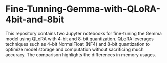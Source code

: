 # Fine-Tunning-Gemma-with-QLoRA-4bit-and-8bit
This repository contains two Jupyter notebooks for fine-tuning the Gemma model using QLoRA with 4-bit and 8-bit quantization. QLoRA leverages techniques such as 4-bit NormalFloat (NF4) and 8-bit quantization to optimize model storage and computation without sacrificing much accuracy. The comparison highlights the differences in memory usages.
